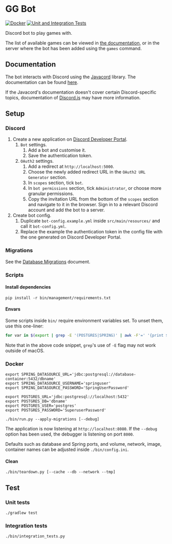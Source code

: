 # GG Bot

[![Docker][github_badge_docker]][github_actions]
[![Unit and Integration Tests][github_badge_unit_integration]][github_actions]

Discord bot to play games with.

The list of available games can be viewed in
[the documentation][supported_games], or in the server where the bot has been
added using the `games` command.

## Documentation

The bot interacts with Discord using the [Javacord][javacord] library. The
documentation can be found [here][javacord_docs].

If the Javacord's documentation doesn't cover certain Discord-specific topics,
documentation of [Discord.js][discordjs_docs] may have more information.

## Setup

### Discord

1. Create a new application on
   [Discord Developer Portal][discord_developer_portal].
   1. `Bot` settings.
      1. Add a bot and customise it.
      1. Save the authentication token.
   1. `OAuth2` settings.
      1. Add a redirect at `http://localhost:5000`.
      1. Choose the newly added redirect URL in the `OAuth2 URL Generator`
         section.
      1. In `scopes` section, tick `bot`.
      1. In `bot permissions` section, tick `Administrator`, or choose more
         granular permissions.
      1. Copy the invitation URL from the bottom of the `scopes` section and
         navigate to it in the browser. Sign in to a relevant Discord account and
         add the bot to a server.
1. Create bot config.
   1. Duplicate `bot-config.example.yml` inside `src/main/resources/` and call
      it `bot-config.yml`.
   1. Replace the example the authentication token in the config file with the
      one generated on Discord Developer Portal.

### Migrations

See the [Database Migrations][db_migrations] document.

### Scripts

#### Install dependencies

```console
pip install -r bin/management/requirements.txt
```

#### Envars

Some scripts inside `bin/` require environment variables set. To unset them,
use this one-liner:

```bash
for var in $(export | grep -E '(POSTGRES|SPRING)' | awk -F'=' '{print $1}'); do unset "$var"; done
```

Note that in the above code snippet, `grep`'s use of `-E` flag may not work
outside of macOS.

### Docker

```console
export SPRING_DATASOURCE_URL='jdbc:postgresql://database-container:5432/dbname'
export SPRING_DATASOURCE_USERNAME='springuser'
export SPRING_DATASOURCE_PASSWORD='SpringUserPassword'

export POSTGRES_URL='jdbc:postgresql://localhost:5432'
export POSTGRES_DB='dbname'
export POSTGRES_USER='postgres'
export POSTGRES_PASSWORD='SuperuserPassword'

./bin/run.py --apply-migrations [--debug]
```

The application is now listening at `http://localhost:8080`. If the `--debug`
option has been used, the debugger is listening on port `8000`.

Defaults such as database and Spring ports, and volume, network, image,
container names can be adjusted inside `./bin/config.ini`.

#### Clean

```console
./bin/teardown.py [--cache --db --network --tmp]
```

## Test

### Unit tests

```console
./gradlew test
```

### Integration tests

```console
./bin/integration_tests.py
```

[discord_developer_portal]: https://discord.com/developers/applications
[db_migrations]: ./docs/database-migrations.md
[discordjs_docs]: https://discordjs.guide
[github_actions]: https://github.com/amrwc/gg-bot/actions
[github_badge_docker]: https://github.com/amrwc/gg-bot/workflows/Docker/badge.svg
[github_badge_unit_integration]: https://github.com/amrwc/gg-bot/workflows/Unit%20and%20Integration%20Tests/badge.svg
[javacord]: https://github.com/Javacord/Javacord
[javacord_docs]: https://javacord.org/wiki
[supported_games]: ./docs/supported-games.md
